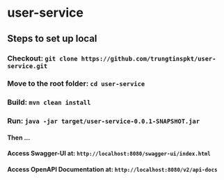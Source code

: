 # user-service

## Steps to set up local

### Checkout: `git clone https://github.com/trungtinspkt/user-service.git`
### Move to the root folder: `cd user-service`
### Build: `mvn clean install`
### Run: `java -jar target/user-service-0.0.1-SNAPSHOT.jar`

#### Then ...
#### Access Swagger-UI at: `http://localhost:8080/swagger-ui/index.html`
#### Access OpenAPI Documentation at: `http://localhost:8080/v2/api-docs`
